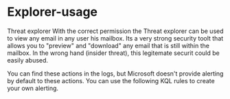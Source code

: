 # Explorer-usage

Threat explorer
With the correct permission the Threat explorer can be used to view any email in any user his mailbox. Its a very strong security toolt that allows you to "preview" and "download" any email that is still within the mailbox. In the wrong hand (insider threat), this legitemate securit could be easily abused.

You can find these actions in the logs, but Microsoft doesn't provide alerting by default to these actions. You can use the following KQL rules to create your own alerting.
